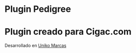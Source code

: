 # Plugin Pedigree
<h1>Plugin creado para Cigac.com</h1>
<p>Desarrollado en <a href="http://www.unikomarcas.com/">Uniko Marcas</a></p>